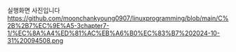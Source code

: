 실행화면 사진입니다
https://github.com/moonchankyoung0907/linuxprogramming/blob/main/C%2B%2B7%EC%9E%A5-3chapter7-1/%EC%8A%A4%ED%81%AC%EB%A6%B0%EC%83%B7%202024-10-31%20094508.png

